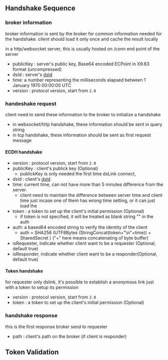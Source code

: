 ## Handshake Sequence

### broker information

broker information is sent by the broker for common information needed for the handshake. client should load it only once and cache the result locally

in a http/websocket server, this is usually hosted on /conn end point of the server

* publicKey : server's public key, Base64 encoded ECPoint in X9.63 format (uncompressed)
* dsId : server's [dsId](https://github.com/dsa-2/docs/wiki/dsId)
* time: a number representing the milliseconds elapsed between 1 January 1970 00:00:00 UTC 
* version : protocol version, start from `2.0`

### handeshake request

client need to send these information to the broker to initialize a handshake

* in websocket/http handshake, these information should be sent in query string
* in tcp handshake, these information should be sent as first request message

#### ECDH handshake

* version : protocol version, start from `2.0`
* publicKey : client's publick key (Optional)
  * publickKey is only needed the first time dsLink connect, 
* dsId : client's [dsId](https://github.com/dsa-2/docs/wiki/dsId)
* time: current time, can not have more than 5 minutes difference from the server. 
   * client need to maintain the difference between server time and client time just incase one of them has wrong time setting, or it can just load the
* token : a token to set up the client's initial permission (Optional)
   * if token is not specified, it will be treated as blank string "" in the auth
* auth: a based64 encoded string to verify the identity of the client
   * auth = SHA256 (UTF8Bytes (StringConcat(token+"\n"+time)) + SharedSecret ) ("+" here means concatenating of byte buffer)
* isRequester, indicate whether client want to be a requester (Optional, default true)
* isResponder, indicate whether client want to be a responder(Optional, default true)


#### Token handshake

for requester only dslink, it's possible to establish a anonymous link just with a token to setup its permission

* version : protocol version, start from `2.0`
* token : a token to set up the client's initial permission (Optional)


### handshake response

this is the first response broker send to requester

* path : client's path on the broker (if client is responder)



## Token Validation

